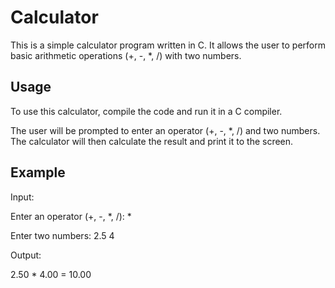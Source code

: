 # Calculator
This is a simple calculator program written in C. It allows the user to perform basic arithmetic operations (+, -, *, /) with two numbers.

## Usage
To use this calculator, compile the code and run it in a C compiler.

The user will be prompted to enter an operator (+, -, *, /) and two numbers. The calculator will then calculate the result and print it to the screen.

## Example
Input:

Enter an operator (+, -, *, /): *

Enter two numbers: 2.5 4

Output:

2.50 * 4.00 = 10.00
